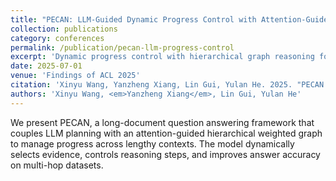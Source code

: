 ```yaml
---
title: "PECAN: LLM-Guided Dynamic Progress Control with Attention-Guided Hierarchical Weighted Graph for Long-Document QA"
collection: publications
category: conferences
permalink: /publication/pecan-llm-progress-control
excerpt: 'Dynamic progress control with hierarchical graph reasoning for long-document question answering.'
date: 2025-07-01
venue: 'Findings of ACL 2025'
citation: 'Xinyu Wang, Yanzheng Xiang, Lin Gui, Yulan He. 2025. "PECAN: LLM-Guided Dynamic Progress Control with Attention-Guided Hierarchical Weighted Graph for Long-Document QA." In <i>Findings of ACL 2025</i>.'
authors: 'Xinyu Wang, <em>Yanzheng Xiang</em>, Lin Gui, Yulan He'
---
```

We present PECAN, a long-document question answering framework that couples LLM planning with an attention-guided hierarchical weighted graph to manage progress across lengthy contexts. The model dynamically selects evidence, controls reasoning steps, and improves answer accuracy on multi-hop datasets.
